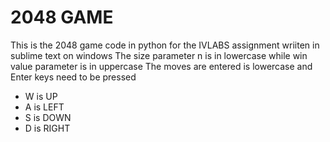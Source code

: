 # 2048 GAME
 This is the 2048 game code in python for the IVLABS assignment wriiten in sublime text on windows
 The size parameter n is in lowercase while win value parameter is in uppercase
 The moves are entered is lowercase and Enter keys need to be pressed
  - W is UP
  - A is LEFT
  - S is DOWN
  - D is RIGHT
 
